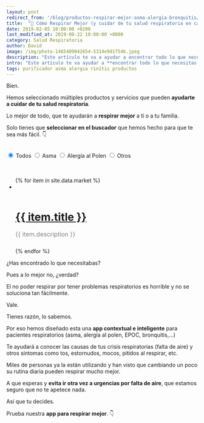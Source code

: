 ```yaml
---
layout: post
redirect_from: '/blog/productos-respirar-mejor-asma-alergia-bronquitis/'
title:  "🤗 Cómo Respirar Mejor (y cuidar de tu salud respiratoria en casa y fuera de ella)"
date: 2019-02-05 10:00:00 +0200
last_modified_at: 2019-08-22 10:00:00 +0000
category: Salud Respiratoria
author: David
image: /img/photo-1465409042654-5314e9d1754b.jpeg
description: "Este artículo te va a ayudar a encontrar todo lo que necesitas para respirar mejor y así prevenir el asma, la la alergia al polen o la bronquitis. Así podrás evitar los maldita tos, estornudos, pitidos al respirar o la falta de aire. Pulsa el link para echar un vistazo y empezar a respirar mejor."
intro: "Este artículo te va ayudar a **encontrar todo lo que necesitas para respirar mejor** y así prevenir el asma, la alergia al polen o la bronquitis. <br><br> Así podrás evitar los maldita tos, estornudos, pitidos al respirar o la falta de aire. <br><br>Hemos preparado una **lista de productos para que sepas que necesitas para respirar mejor** en casa y fuera de ella.<br><br>Venga, echa un vistazo."
tags: purificador asma alergia rinitis productos
---
```


Bien. 

Hemos seleccionado múltiples productos y servicios que pueden **ayudarte a cuidar de tu salud respiratoria**.

Lo mejor de todo, que te ayudarán a **respirar mejor** a tí o a tu familia.

Solo tienes que **seleccionar en el buscador** que hemos hecho para que te sea más fácil. 👇

<br>
<div>
  <div class="center">
   	<nav class="segmented-button">
    	<input type="radio" name="seg-1" value="all" id="all" checked>
    	<label for="all" class="first">Todos</label>
    	<input type="radio" name="seg-1" value="asthma-selector" id="asthma-selector">
    	<label for="asthma-selector">Asma</label>
    	<input type="radio" name="seg-1" value="allergy-selector" id="allergy-selector">
    	<label for="allergy-selector" >Alergía al Polen</label>
    	<input type="radio" name="seg-1" value="other" id="other">
    	<label for="other" class="last">Otros</label>
    </nav>
    <br>
  </div>
</div>
<br>
<div>
	<ul class="factors">
	{% for item in site.data.market %}
	   <li class="{{ item.type }}">
		   <a href="{{ item.link }}">
		   		<img src="{{ item.image }}" alt="" />
		   		<br>
		   		<br>
		  		<h1>
				    {{ item.title }}
					</h1>
			</a>
			<p style="color: #828282; padding-bottom: 10px; font-size: 16px;">
			  {{ item.description }}
			</p>
	  </li>
	{% endfor %}
	</ul>
</div>

¿Has encontrado lo que necesitabas?

Pues a lo mejor no, ¿verdad?

El no poder respirar por tener problemas respiratorios es horrible y no se soluciona tan fácilmente.

Vale.

Tienes razón, lo sabemos.

Por eso hemos diseñado esta una **app contextual e inteligente** para pacientes respiratorios (asma, alergía al polen, EPOC, bronquitis,...)

Te ayudará a conocer las causas de tus crisis respiratorias (falta de aire) y otros síntomas como tos, estornudos, mocos, pitidos al respirar, etc.

Miles de personas ya la están utilizando y han visto que cambiando un poco su rutina diaria pueden respirar mucho mejor.

A que esperas y **evita ir otra vez a urgencias por falta de aire**, que estamos seguro que no te apetece nada.

Así que tu decides.

Prueba nuestra **app para respirar mejor**. 👇